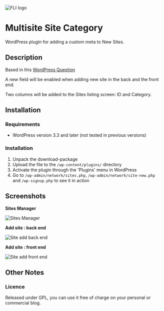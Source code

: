 ![FLI logo](https://github.com/brasofilo/featured-link-image/raw/master/logo.png)

# Multisite Site Category
WordPress plugin for adding a custom meta to New Sites.

## Description
Based in this [WordPress Question](http://wordpress.stackexchange.com/questions/50235/multisite-how-to-add-custom-blog-options-to-new-blog-setup-form)

A new field will be enabled when adding new site in the back and the front end.

Two columns will be added to the Sites listing screen: ID and Category.


## Installation
### Requirements
* WordPress version 3.3 and later (not tested in previous versions)

### Installation
1. Unpack the download-package
1. Upload the file to the `/wp-content/plugins/` directory
1. Activate the plugin through the 'Plugins' menu in WordPress
1. Go to `/wp-admin/network/sites.php`, `/wp-admin/network/site-new.php` and `/wp-signup.php` to see it in action


## Screenshots
**Sites Manager**

![Sites Manager](https://github.com/brasofilo/multisite-site-category/raw/master/screenshot-1.png)

**Add site : back end**

![Site add back end](https://github.com/brasofilo/multisite-site-category/raw/master/screenshot-2.png)

**Add site : front end**

![Site add front end](https://github.com/brasofilo/multisite-site-category/raw/master/screenshot-3.png)


## Other Notes
### Licence
Released under GPL, you can use it free of charge on your personal or commercial blog.